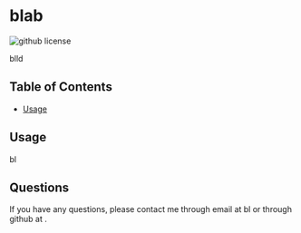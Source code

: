 # blab

![github license](https://img.shields.io/badge/License-MIT-blue.svg)

blld

## Table of Contents

* [Usage](#usage)


## Usage

bl




## Questions

If you have any questions, please contact me through email at bl or through github at .



